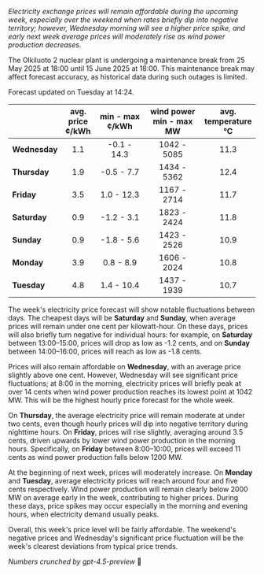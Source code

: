 *Electricity exchange prices will remain affordable during the upcoming week, especially over the weekend when rates briefly dip into negative territory; however, Wednesday morning will see a higher price spike, and early next week average prices will moderately rise as wind power production decreases.*

The Olkiluoto 2 nuclear plant is undergoing a maintenance break from 25 May 2025 at 18:00 until 15 June 2025 at 18:00. This maintenance break may affect forecast accuracy, as historical data during such outages is limited.

Forecast updated on Tuesday at 14:24.

|              | avg.<br>price<br>¢/kWh | min - max<br>¢/kWh | wind power<br>min - max<br>MW | avg.<br>temperature<br>°C |
|:-------------|:----------------------:|:------------------:|:-----------------------------:|:--------------------------:|
| **Wednesday**|          1.1           |    -0.1 - 14.3     |         1042 - 5085           |           11.3             |
| **Thursday** |          1.9           |    -0.5 - 7.7      |         1434 - 5362           |           12.4             |
| **Friday**   |          3.5           |     1.0 - 12.3     |         1167 - 2714           |           11.7             |
| **Saturday** |          0.9           |    -1.2 - 3.1      |         1823 - 2424           |           11.8             |
| **Sunday**   |          0.9           |    -1.8 - 5.6      |         1423 - 2526           |           10.9             |
| **Monday**   |          3.9           |     0.8 - 8.9      |         1606 - 2024           |           10.8             |
| **Tuesday**  |          4.8           |     1.4 - 10.4     |         1437 - 1939           |           10.7             |

The week's electricity price forecast will show notable fluctuations between days. The cheapest days will be **Saturday** and **Sunday**, when average prices will remain under one cent per kilowatt-hour. On these days, prices will also briefly turn negative for individual hours: for example, on **Saturday** between 13:00–15:00, prices will drop as low as -1.2 cents, and on **Sunday** between 14:00–16:00, prices will reach as low as -1.8 cents.

Prices will also remain affordable on **Wednesday**, with an average price slightly above one cent. However, Wednesday will see significant price fluctuations; at 8:00 in the morning, electricity prices will briefly peak at over 14 cents when wind power production reaches its lowest point at 1042 MW. This will be the highest hourly price forecast for the whole week.

On **Thursday**, the average electricity price will remain moderate at under two cents, even though hourly prices will dip into negative territory during nighttime hours. On **Friday**, prices will rise slightly, averaging around 3.5 cents, driven upwards by lower wind power production in the morning hours. Specifically, on **Friday** between 8:00–10:00, prices will exceed 11 cents as wind power production falls below 1200 MW.

At the beginning of next week, prices will moderately increase. On **Monday** and **Tuesday**, average electricity prices will reach around four and five cents respectively. Wind power production will remain clearly below 2000 MW on average early in the week, contributing to higher prices. During these days, price spikes may occur especially in the morning and evening hours, when electricity demand usually peaks.

Overall, this week's price level will be fairly affordable. The weekend's negative prices and Wednesday's significant price fluctuation will be the week's clearest deviations from typical price trends.

*Numbers crunched by gpt-4.5-preview* 🔌
